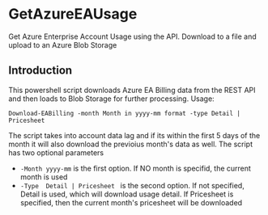 # GetAzureEAUsage
Get Azure Enterprise Account Usage using the API.  Download to a file and upload to an Azure Blob Storage

## Introduction 
This powershell script downloads Azure EA Billing data from the REST API and then loads to Blob Storage for further processing. 
Usage: 

`Download-EABilling -month Month in yyyy-mm format -type Detail | Pricesheet`

The script takes into account data lag and if its within the first 5 days of the month it will also download the previoius month's data as well.  The script has two optional parameters
* `-Month yyyy-mm` is the first option.  If NO month is specifid, the current month is used
* `-Type  Detail | Pricesheet ` is the second option.  If not specified, Detail is used, which will download usage detail.  If Pricesheet is specified, then the current month's pricesheet will be downloaded

